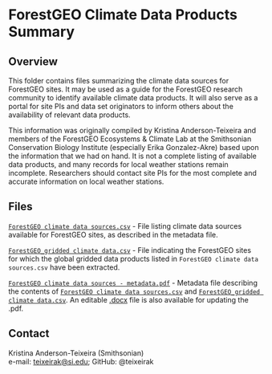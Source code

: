 # ForestGEO Climate Data Products Summary

## Overview

This folder contains files summarizing the climate data sources for ForestGEO sites. It may be used as a guide for the ForestGEO research community to identify available climate data products. It will also serve as a portal for site PIs and data set originators to inform others about the availability of relevant data products.

This information was originally compiled by Kristina Anderson-Teixeira and members of the ForestGEO Ecosystems & Climate Lab at the Smithsonian Conservation Biology Institute (especially Erika Gonzalez-Akre) based upon the information that we had on hand. It is not a complete listing of available data products, and many records for local weather stations remain incomplete. Researchers should contact site PIs for the most complete and accurate information on local weather stations.

## Files
[`ForestGEO climate data sources.csv`](https://github.com/forestgeo/Climate/blob/master/Data_Products_Summary/ForestGEO%20climate%20data%20sources.csv) - File listing climate data sources available for ForestGEO sites, as described in the metadata file.

[`ForestGEO_gridded climate data.csv`](https://github.com/forestgeo/Climate/blob/master/Data_Products_Summary/ForestGEO_gridded%20climate%20data.csv) - File indicating the ForestGEO sites for which the global gridded data products listed in `ForestGEO climate data sources.csv` have been extracted. 

[`ForestGEO climate data sources - metadata.pdf`](https://github.com/forestgeo/Climate/blob/master/Data_Products_Summary/ForestGEO%20climate%20data%20sources%20-%20metadata.pdf) - Metadata file describing the contents of [`ForestGEO climate data sources.csv`](https://github.com/forestgeo/Climate/blob/master/Data_Products_Summary/ForestGEO%20climate%20data%20sources.csv)  and [`ForestGEO_gridded climate data.csv`](https://github.com/forestgeo/Climate/blob/master/Data_Products_Summary/ForestGEO_gridded%20climate%20data.csv). An editable [.docx](https://github.com/forestgeo/Climate/blob/master/Data_Products_Summary/ForestGEO%20climate%20data%20sources%20-%20metadata.docx) file is also available for updating the .pdf.

## Contact 
Kristina Anderson-Teixeira (Smithsonian)  
e-mail: teixeirak@si.edu; GitHub: @teixeirak
